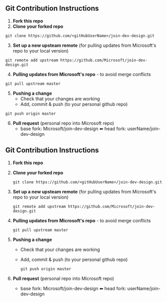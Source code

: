 ## Git Contribution Instructions
1. **Fork this repo**
2. **Clone your forked repo**
```
git clone https://github.com/<gitHubUserName>/join-dev-design.git
```

3. **Set up a new upsteam remote** (for pulling updates from Microsoft's repo to your local version)
```
git remote add upstream https://github.com/Microsoft/join-dev-design.git
```
4. **Pulling updates from Microsoft's repo** - to avoid merge conflicts
```
git pull upstream master
```
5. **Pushing a change**
   - Check that your changes are working
   - Add, commit & push (to your personal github repo)
```
git push origin master
```
6. **Pull request** (personal repo into Microsoft repo)
   - base fork: Microsoft/join-dev-design ⬅ head fork: userName/join-dev-design

## Git Contribution Instructions
1. **Fork this repo**
2. **Clone your forked repo**

      `git clone https://github.com/<gitHubUserName>/join-dev-design.git`

3. **Set up a new upsteam remote** (for pulling updates from Microsoft's repo to your local version)

      `git remote add upstream https://github.com/Microsoft/join-dev-design.git`

4. **Pulling updates from Microsoft's repo** - to avoid merge conflicts

      `git pull upstream master`
5. **Pushing a change**
   - Check that your changes are working
   - Add, commit & push (to your personal github repo)
   
      `git push origin master`

6. **Pull request** (personal repo into Microsoft repo)
   - base fork: Microsoft/join-dev-design ⬅ head fork: userName/join-dev-design
